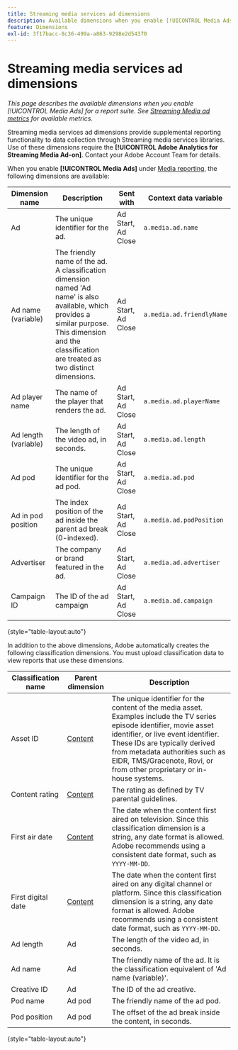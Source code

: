```yaml
---
title: Streaming media services ad dimensions
description: Available dimensions when you enable [!UICONTROL Media Ads] for a report suite.
feature: Dimensions
exl-id: 3f17bacc-8c36-499a-a863-9298e2d54370
---
```

# Streaming media services ad dimensions

*This page describes the available dimensions when you enable [!UICONTROL Media Ads] for a report suite. See [Streaming Media ad metrics](../metrics/sm-ads.md) for available metrics.*

Streaming media services ad dimensions provide supplemental reporting functionality to data collection through Streaming media services libraries. Use of these dimensions require the **[!UICONTROL Adobe Analytics for Streaming Media Ad-on]**. Contact your Adobe Account Team for details.

When you enable **[!UICONTROL Media Ads]** under [Media reporting](/help/admin/tools/c-manage-report-suites/c-edit-report-suites/media-management.md), the following dimensions are available:

| Dimension name | Description | Sent with | Context data variable |
| --- | --- | --- | --- |
| Ad | The unique identifier for the ad. | Ad Start, Ad Close | `a.media.ad.name` |
| Ad name (variable) | The friendly name of the ad. A classification dimension named 'Ad name' is also available, which provides a similar purpose. This dimension and the classification are treated as two distinct dimensions. | Ad Start, Ad Close | `a.media.ad.friendlyName` |
| Ad player name | The name of the player that renders the ad. | Ad Start, Ad Close | `a.media.ad.playerName` |
| Ad length (variable) | The length of the video ad, in seconds. | Ad Start, Ad Close | `a.media.ad.length` |
| Ad pod | The unique identifier for the ad pod. | Ad Start, Ad Close | `a.media.ad.pod` |
| Ad in pod position | The index position of the ad inside the parent ad break (0-indexed). | Ad Start, Ad Close | `a.media.ad.podPosition` |
| Advertiser | The company or brand featured in the ad. | Ad Start, Ad Close | `a.media.ad.advertiser` |
| Campaign ID | The ID of the ad campaign | Ad Start, Ad Close | `a.media.ad.campaign` |

{style="table-layout:auto"}

In addition to the above dimensions, Adobe automatically creates the following classification dimensions. You must upload classification data to view reports that use these dimensions.

| Classification name | Parent dimension | Description |
| --- | --- | --- |
| Asset ID | [Content](sm-core.md) | The unique identifier for the content of the media asset. Examples include the TV series episode identifier, movie asset identifier, or live event identifier. These IDs are typically derived from metadata authorities such as EIDR, TMS/Gracenote, Rovi, or from other proprietary or in-house systems. |
| Content rating | [Content](sm-core.md) | The rating as defined by TV parental guidelines. |
| First air date | [Content](sm-core.md) | The date when the content first aired on television. Since this classification dimension is a string, any date format is allowed. Adobe recommends using a consistent date format, such as `YYYY-MM-DD`. |
| First digital date | [Content](sm-core.md) | The date when the content first aired on any digital channel or platform. Since this classification dimension is a string, any date format is allowed. Adobe recommends using a consistent date format, such as `YYYY-MM-DD`. |
| Ad length | Ad | The length of the video ad, in seconds. |
| Ad name | Ad | The friendly name of the ad. It is the classification equivalent of 'Ad name (variable)'. |
| Creative ID | Ad | The ID of the ad creative. |
| Pod name | Ad pod | The friendly name of the ad pod. |
| Pod position | Ad pod | The offset of the ad break inside the content, in seconds. |

{style="table-layout:auto"}
